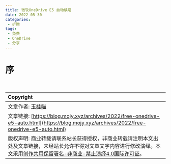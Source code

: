 ```yaml
---
title: 微软OneDrive E5 自动续期
date: 2022-05-30
categories:
 - 折腾
tags:
 - 免费
 - OneDrive
 - 分享
---
```


# 序

<br>

| Copyright |
| :-----|
| 文章作者: <a href="mailto:abcd2890000456@126.com">玉桂喵</a> |
| 文章链接: [https://blog.mojy.xyz/archives/2022/free-onedrive-e5-auto.html](https://blog.mojy.xyz/archives/2022/free-onedrive-e5-auto.html) |
| 版权声明: 商业转载请联系站长获得授权，非商业转载请注明本文出处及文章链接，未经站长允许不得对文章文字内容进行修改演绎。本文采用[创作共用保留署名-非商业-禁止演绎4.0国际许可证](https://creativecommons.org/licenses/by-nc-nd/4.0/)。 |
